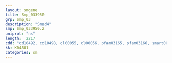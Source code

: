 ```yaml
---
layout: smgene
title: Smp_033950
grp: Smp_03
description: "Smad4"
smp: Smp_033950.2
uniprot: "ns"
length:  2217
cdd: "cd10492, cd10498, cl00055, cl00056, pfam03165, pfam03166, smart00523, smart00524"
kk: K04501
categories: sm
---
```

